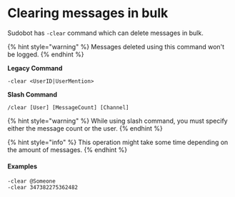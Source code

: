 # Clearing messages in bulk

Sudobot has `-clear` command which can delete messages in bulk.

{% hint style="warning" %}
Messages deleted using this command won't be logged.
{% endhint %}

**Legacy Command**

```
-clear <UserID|UserMention>
```

**Slash Command**

```
/clear [User] [MessageCount] [Channel]
```

{% hint style="warning" %}
While using slash command, you must specify either the message count or the user.
{% endhint %}

{% hint style="info" %}
This operation might take some time depending on the amount of messages.
{% endhint %}

#### Examples

```
-clear @Someone
-clear 347382275362482
```
